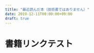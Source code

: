 ```yaml
---
title: "最近読んだ本（技術書ではありません）"
date: 2019-12-11T00:00:00+09:00
draft: true
---
```


# 書籍リンクテスト

<div class="iframely-embed"><div class="iframely-responsive" style="height: 140px; padding-bottom: 0;"><a href="https://www.amazon.co.jp/PZ-R2TLSA-JP4-BK-REALFORCE-%25E3%2583%2586%25E3%2583%25B3%25E3%2582%25AD%25E3%2583%25BC%25E3%2583%25AC%25E3%2582%25B9-Limited-%25E6%2597%25A5%25E6%259C%25AC%25E8%25AA%259E%25E9%2585%258D%25E5%2588%2597/dp/B07H9XMHYJ" data-iframely-url="//cdn.iframe.ly/c4I5lZ2?iframe=card-small"></a></div></div><script async src="//cdn.iframe.ly/embed.js" charset="utf-8"></script>
